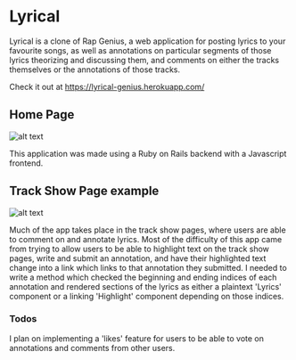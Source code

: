 # Lyrical

Lyrical is a clone of Rap Genius, a web application for posting lyrics to your favourite songs, as well as annotations on particular segments of those lyrics theorizing and discussing them, and comments on either the tracks themselves or the annotations of those tracks.

Check it out at https://lyrical-genius.herokuapp.com/

## Home Page
![alt text](https://github.com/Raynor49/Lyrical/blob/master/app/assets/images/Screen%20Shot%202018-03-18%20at%205.27.56%20PM.png)

This application was made using a Ruby on Rails backend with a Javascript frontend.

## Track Show Page example
![alt text](https://github.com/Raynor49/Lyrical/blob/master/app/assets/images/Screen%20Shot%202018-03-18%20at%205.42.07%20PM.png)

Much of the app takes place in the track show pages, where users are able to comment on and annotate lyrics. Most of the difficulty of this app came from trying to allow users to be able to highlight text on the track show pages, write and submit an annotation, and have their highlighted text change into a link which links to that annotation they submitted. I needed to write a method which checked the beginning and ending indices of each annotation and rendered sections of the lyrics as either a plaintext 'Lyrics' component or a linking 'Highlight' component depending on those indices.

### Todos
I plan on implementing a 'likes' feature for users to be able to vote on annotations and comments from other users.
